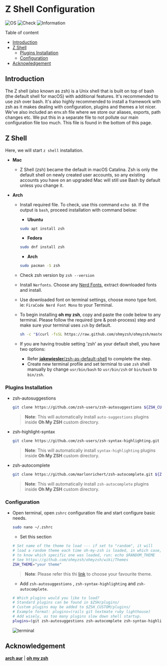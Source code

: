 # Z Shell Configuration

![OS](https://img.shields.io/badge/OS-Linux/Mac-white)
![Check](https://img.shields.io/badge/Status-Pass-brightgreen)
![Information](https://img.shields.io/badge/Information-Terminal-yellow)

Table of content

- [Introduction](#introduction)
- [Z Shell](#z-shell)
  - [Plugins Installation](#plugins-installation)
  - [Configuration](#configuration)
- [Acknowledgement](#acknowledgement)

## Introduction

The Z shell (also known as zsh) is a Unix shell that is built on top of bash (the default shell for macOS) with additional features. It's recommended to use zsh over bash. It's also highly recommended to install a framework with zsh as it makes dealing with configuration, plugins and themes a lot nicer. We've also included an env.sh file where we store our aliases, exports, path changes etc. We put this in a separate file to not pollute our main configuration file too much. This file is found in the bottom of this page.

## Z Shell

Here, we will start `z shell` installation.

- **Mac**
  - Z Shell (zsh) became the default in macOS Catalina. Zsh is only the default shell on newly created user accounts, so any existing accounts you have on an upgraded Mac will still use Bash by default unless you change it.
- **Arch**

  - Install required file. To check, use this command `echo $0`. If the output is `bash`, proceed installation with command below:

    - **Ubuntu**

    ```bash
    sudo apt install zsh
    ```

    - **Fedora**

    ```bash
    sudo dnf install zsh
    ```

    - **Arch**

    ```bash
    sudo pacman -S zsh
    ```

  - Check zsh version by `zsh --version`
  - Install `Nerfonts`. Choose any [Nerd Fonts](https://www.nerdfonts.com/font-downloads), extract downloaded fonts and install.
  - Use downloaded font on terminal settings, choose mono type font. ie: `FiraCode Nerd Font Mono` to your Terminal.
  - To begin installing **oh my zsh**, copy and paste the code below to any terminal. Please follow the required (pre & post-process) step and make sure your terminal uses `zsh` by default.

    ```zsh
    sh -c "$(curl -fsSL https://raw.github.com/ohmyzsh/ohmyzsh/master/tools/install.sh)"
    ```

  - If you are having trouble setting 'zsh' as your default shell, you have two options:
    - Refer [**jakewiesler**/zsh-as-default-shell](https://www.jakewiesler.com/blog/zsh-as-default-shell) to complete the step.
    - Create new terminal profile and set terminal to use `zsh` shell manually by change `usr/bin/bash` to `usr/bin/zsh` or `bin/bash` to `bin/zsh`.

### Plugins Installation

- zsh-autosuggestions

  ```zsh
  git clone https://github.com/zsh-users/zsh-autosuggestions ${ZSH_CUSTOM:-~/.oh-my-zsh/custom}/plugins/zsh-autosuggestions
  ```

  > **Note**: This will automatically install `auto-suggestions` plugins inside **Oh My ZSH** custom directory.

- zsh-highlight-syntax

  ```zsh
  git clone https://github.com/zsh-users/zsh-syntax-highlighting.git ${ZSH_CUSTOM:-~/.oh-my-zsh/custom}/plugins/zsh-syntax-highlighting
  ```

  > **Note**: This will automatically install `syntax-highlighting` plugins inside **Oh My ZSH** custom directory.

- zsh-autocomplete

  ```zsh
  git clone https://github.com/marlonrichert/zsh-autocomplete.git ${ZSH_CUSTOM:-~/.oh-my-zsh/custom}/plugins/zsh-autocomplete
  ```

  > **Note**: This will automatically install `zsh-autocomplete` plugins inside **Oh My ZSH** custom directory.

### Configuration

- Open terminal, open `zshrc` configuration file and start configure basic needs.

  ```zsh
  sudo nano ~/.zshrc
  ```

  - Set this section

  ```zsh
  # Set name of the theme to load --- if set to "random", it will
  # load a random theme each time oh-my-zsh is loaded, in which case,
  # to know which specific one was loaded, run: echo $RANDOM_THEME
  # See https://github.com/ohmyzsh/ohmyzsh/wiki/Themes
  ZSH_THEME="your theme"
  ```

  > **Note**: Please refer this thi [link](https://github.com/ohmyzsh/ohmyzsh/wiki/Themes) to choose your favourite theme.

  - Add `zsh-autosuggestions` , `zsh-syntax-highlighting` and `zsh-autocomplete`.

  ```zsh
  # Which plugins would you like to load?
  # Standard plugins can be found in $ZSH/plugins/
  # Custom plugins may be added to $ZSH_CUSTOM/plugins/
  # Example format: plugins=(rails git textmate ruby lighthouse)
  # Add wisely, as too many plugins slow down shell startup.
  plugins=(git zsh-autosuggestions zsh-autocomplete zsh-syntax-highlighting)
  ```

  ![terminal](https://user-images.githubusercontent.com/72515939/229264347-7fb532e1-c328-4395-b4a5-42348fc1521b.png)

## Acknowledgement

[**arch aur**](https://aur.archlinux.org/packages/anycable-go) | [**oh my zsh**](https://ohmyz.sh)
